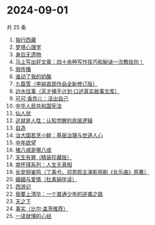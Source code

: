 # 2024-09-01

共 25 条

<!-- BEGIN WEREAD -->
<!-- 最后更新时间 2024-09-01 19:12:02 +0800 -->
1. [独行西藏](https://weread.qq.com/web/bookDetail/6e4325f0813ab91e2g01493e)
1. [梦境心理学](https://weread.qq.com/web/bookDetail/85f32ff0813ab9202g019232)
1. [身后无遗物](https://weread.qq.com/web/bookDetail/6fb32b10813ab926dg013feb)
1. [马上写出好文章：四十余种写作技巧和秘诀一次教给你！](https://weread.qq.com/web/bookDetail/35e32b505df63035e867909)
1. [弱传播](https://weread.qq.com/web/bookDetail/bbe32fe0716afe94bbe5336)
1. [谁动了我的奶酪](https://weread.qq.com/web/bookDetail/9eb32a6059b42c9ebc1da49)
1. [九篇雪（李娟首部作品全新修订版）](https://weread.qq.com/web/bookDetail/e4b32820717ffac9e4b705e)
1. [边水往事（天才捕手计划·口述真实故事文库）](https://weread.qq.com/web/bookDetail/064326a0813ab779ag018bda)
1. [可可·香奈儿：活出自己](https://weread.qq.com/web/bookDetail/1f7323a0813ab9210g011380)
1. [中华人民共和国宪法](https://weread.qq.com/web/bookDetail/ad532f30718b6f4ead5a755)
1. [仙人状](https://weread.qq.com/web/bookDetail/78b32010813ab921dg019915)
1. [这就是人性：认知觉醒的底层逻辑](https://weread.qq.com/web/bookDetail/f84327c0813ab9224g012fc7)
1. [自造](https://weread.qq.com/web/bookDetail/a9532a00813ab6b14g010a74)
1. [治大国若烹小鲜：基层治理与世道人心](https://weread.qq.com/web/bookDetail/57e32aa0813ab75ddg010a4d)
1. [中年欲望](https://weread.qq.com/web/bookDetail/5b032d30813ab91d3g0139ad)
1. [猪八戒是哪八戒](https://weread.qq.com/web/bookDetail/16d32180813ab855bg019d81)
1. [天生有罪（精装珍藏版）](https://weread.qq.com/web/bookDetail/d27322c0724fa3bed27cea7)
1. [南怀瑾系列：人生无真相](https://weread.qq.com/web/bookDetail/06e32560813ab7295g0190c2)
1. [长安铜雀鸣（丁禹兮、邓恩熙主演影视剧《长乐曲》原著）](https://weread.qq.com/web/bookDetail/32f322f0813ab77c1g0172a4)
1. [婚姻与爱情（杜素娟伴读）](https://weread.qq.com/web/bookDetail/72c32b90813ab8fe5g014aad)
1. [西游记](https://weread.qq.com/web/bookDetail/64032210721070a5640294f)
1. [我要上清华：一个普通少年的逆袭之路](https://weread.qq.com/web/bookDetail/98a32cb0813ab8e90g013b33)
1. [天之下](https://weread.qq.com/web/bookDetail/4de326a0721770aa4de95f4)
1. [事实（比尔·盖茨推荐）](https://weread.qq.com/web/bookDetail/14b3246071831d1514b1198)
1. [一读就懂的心经](https://weread.qq.com/web/bookDetail/b63329d0813ab8ddeg0188ac)
<!-- END WEREAD -->